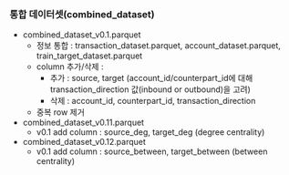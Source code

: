 ###  통합 데이터셋(combined_dataset)
- combined_dataset_v0.1.parquet
  - 정보 통합 : transaction_dataset.parquet, account_dataset.parquet, train_target_dataset.parquet
  - column 추가/삭제 : 
    - 추가 : source, target (account_id/counterpart_id에 대해 transaction_direction 값(inbound or outbound)을 고려) 
    - 삭제 : account_id, counterpart_id, transaction_direction
  - 중복 row 제거
- combined_dataset_v0.11.parquet
  - v0.1 add column : source_deg, target_deg (degree centrality)
- combined_dataset_v0.12.parquet
  - v0.1 add column : source_between, target_between (between centrality)
